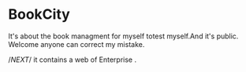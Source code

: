 # BookCity
It's about the book managment for myself totest myself.And it's public.
Welcome anyone can correct my mistake.

/*NEXT*/
it contains a web of Enterprise .
